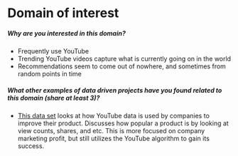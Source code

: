 # Domain of interest

##### Why are you interested in this domain?
- Frequently use YouTube
- Trending YouTube videos capture what is currently going on in the world
- Recommendations seem to come out of nowhere, and sometimes from random points in time

##### What other examples of data driven projects have you found related to this domain (share at least 3)?
- [This data set](https://scholarworks.calstate.edu/downloads/k3569434b) looks at how YouTube data is used by companies to improve their product. Discusses how popular a product is by looking at view counts, shares, and etc. This is more focused on company marketing profit, but still utilizes the YouTube algorithm to gain its success.
